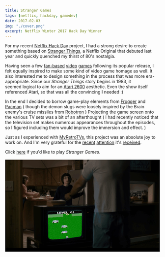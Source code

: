 ```yaml
---
title: Stranger Games
tags: [netflix, hackday, gamedev]
date: 2017-02-03
img: "./cover.png"
excerpt: Netflix Winter 2017 Hack Day Winner
---
```


For my recent [Netflix Hack Day](https://netflixtechblog.com/netflix-hack-day-winter-2017-73590a2fe513) project, I had a
strong desire to create something based on [Stranger Things](https://www.netflix.com/title/80057281), a Netflix Original
that debuted last year and quickly quenched my thirst of 80's nostalgia.

Having seen a few [fan-based](https://www.strangerplay.com) [video](https://flixarcade.netflix.io/)
[games](https://infamousquests.itch.io/stranger-things) following its popular release, I felt equally inspired to make
some kind of video game homage as well. It also interested me to design something in the process that was more
era-appropriate. Since our _Stranger Things_ story begins in 1983, it seemed logical to aim for an [Atari 2600](https://en.wikipedia.org/wiki/Atari_2600_hardware) aesthetic. Even the show itself referenced Atari, so that was all the convincing I needed :)

In the end I decided to borrow game-play elements from [Frogger](https://en.wikipedia.org/wiki/Frogger) and
[Pacman](<https://en.wikipedia.org/wiki/Pac-Man_(1982_video_game)>) ( though the demon slugs were loosely inspired by the
Brain enemy's cruise missiles from [Robotron](https://www.atariprotos.com/5200/software/robotron/robotron.htm) )
Projecting the game screen onto the various TV sets was a bit of an afterthought ( I had recently noticed that the
television set makes numerous appearances throughout the episodes, so I figured including them would improve the
immersion and effect. )

Just as I experienced with [MyRetroTVs](https://www.myretrotvs.com), this project was an absolute joy to work on. And I'm very grateful for the
[recent](https://www.cnet.com/news/play-netflixs-atari-style-stranger-things-video-game/) [attention](https://www.popularmechanics.com/culture/tv/a24990/stranger-things-game/)
it's [received](https://www.digitaltrends.com/gaming/netflix-stranger-things-atari-style-game/).

Click [here](https://strangergames.gorch.com) if you'd like to play _Stranger Games_.
<br><br>
![strangergames](./strangergames.gif)
